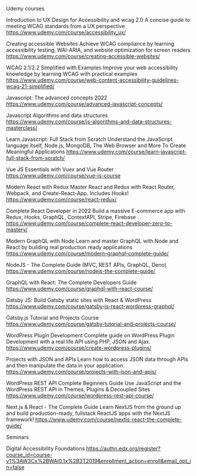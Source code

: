 Udemy courses

Introduction to UX Design for Accessibility and wcag 2.0
A concise guide to meeting WCAG standards from a UX perspective
https://www.udemy.com/course/accessibility_ux/ 

Creating accessible Websites 
Achieve WCAG compliance by learning accessibility testing, WAI-ARIA, and website optimization for screen readers
https://www.udemy.com/course/creating-accessible-websites/  

WCAG 2.1/2.2 Simplified with Examples
Improve your web accessibility knowledge by learning WCAG with practical examples
https://www.udemy.com/course/web-content-accessibility-guidelines-wcag-21-simplified/

Javascript: The advanced concepts 2022
https://www.udemy.com/course/advanced-javascript-concepts/ 

Javascript Algorithms and data structures
https://www.udemy.com/course/js-algorithms-and-data-structures-masterclass/ 

Learn Javascript: Full Stack from Scratch
Understand the JavaScript language itself, Node.js, MongoDB, The Web Browser and More To Create Meaningful Applications
https://www.udemy.com/course/learn-javascript-full-stack-from-scratch/ 

Vue JS Essentials with Vuex and Vue Router
https://www.udemy.com/course/vue-js-course

Modern React with Redux
Master React and Redux with React Router, Webpack, and Create-React-App. Includes Hooks!
https://www.udemy.com/course/react-redux/ 

Complete React Developer in 2022
Build a massive E-commerce app with Redux, Hooks, GraphQL, ContextAPI, Stripe, Firebase
https://www.udemy.com/course/complete-react-developer-zero-to-mastery/ 

Modern GraphQL with Node
Learn and master GraphQL with Node and React by building real production ready applications
https://www.udemy.com/course/modern-graphql-complete-guide/

NodeJS - The Complete Guide (MVC, REST APIs, GraphQL, Deno)
https://www.udemy.com/course/nodejs-the-complete-guide/ 

GraphQL with React: The Complete Developers Guide
https://www.udemy.com/course/graphql-with-react-course/

Gatsby JS: Build Gatsby static sites with React & WordPress
https://www.udemy.com/course/gatsby-js-react-wordpress-graphql/ 

Gatsby.js Tutorial and Projects Course
https://www.udemy.com/course/gatsby-tutorial-and-projects-course/ 

WordPress Plugin Development
Complete guide on WordPress Plugin Development with a real life API using PHP, JSON and Ajax.
https://www.udemy.com/course/create-wordpress-plugins/ 
 
Projects with JSON and APIs 
Learn how to access JSON data through APIs and then manipulate the data in your application.
https://www.udemy.com/course/projects-with-json-and-apis/ 

WordPress REST API Complete Beginners Guide
Use JavaScript and the WordPress REST API in Themes, Plugins & Decoupled Sites
https://www.udemy.com/course/wordpress-rest-api-course/ 

Next.js & React - The Complete Guide 
Learn NextJS from the ground up and build production-ready, fullstack ReactJS apps with the NextJS framework!
https://www.udemy.com/course/nextjs-react-the-complete-guide/ 


Seminars

Digital Accessibility Foundations
https://authn.edx.org/register?course_id=course-v1%3AW3Cx%2BWAI0.1x%2B3T2019&enrollment_action=enroll&email_opt_in=false

